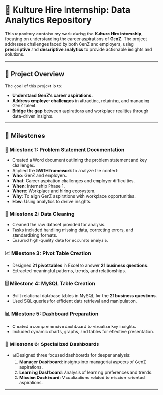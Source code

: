 # 🌟 Kulture Hire Internship: Data Analytics Repository  

This repository contains my work during the **Kulture Hire internship**, focusing on understanding the career aspirations of **GenZ**. The project addresses challenges faced by both GenZ and employers, using **prescriptive** and **descriptive analytics** to provide actionable insights and solutions.  

---

## 📌 Project Overview  
The goal of this project is to:  
- **Understand GenZ's career aspirations.**  
- **Address employer challenges** in attracting, retaining, and managing GenZ talent.  
- **Bridge the gap** between aspirations and workplace realities through data-driven insights.  

---

## 🚀 Milestones  
### 📝 Milestone 1: Problem Statement Documentation  
-  Created a Word document outlining the problem statement and key challenges.  
-  Applied the **5W1H framework** to analyze the context:  
  - **Who**: GenZ and employers.  
  - **What**: Career aspiration challenges and employer difficulties.  
  - **When**: Internship Phase 1.  
  - **Where**: Workplace and hiring ecosystem.  
  - **Why**: To align GenZ aspirations with workplace opportunities.  
  - **How**: Using analytics to derive insights.  

### 🧹 Milestone 2: Data Cleaning  
- Cleaned the raw dataset provided for analysis.  
-  Tasks included handling missing data, correcting errors, and standardizing formats.  
-  Ensured high-quality data for accurate analysis.  

### 📈 Milestone 3: Pivot Table Creation  
-  Designed **21 pivot tables** in Excel to answer **21 business questions**.  
-  Extracted meaningful patterns, trends, and relationships.  

### 🗄️ Milestone 4: MySQL Table Creation  
- Built relational database tables in MySQL for the **21 business questions**.  
- Used SQL queries for efficient data retrieval and manipulation.  

### 📊 Milestone 5: Dashboard Preparation  
- Created a comprehensive dashboard to visualize key insights.  
- Included dynamic charts, graphs, and tables for effective presentation.  

### 🎯 Milestone 6: Specialized Dashboards  
- 📊Designed three focused dashboards for deeper analysis:  
  1. **Manager Dashboard**: Insights into managerial aspects of GenZ aspirations.  
  2. **Learning Dashboard**: Analysis of learning preferences and trends.  
  3. **Mission Dashboard**: Visualizations related to mission-oriented aspirations.  

---


